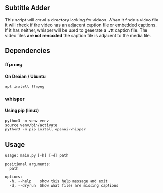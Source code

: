## Subtitle Adder

This script will crawl a directory looking for videos. When it finds a video file it will check if the video has
an adjacent caption file or embedded captions.  If it has neither, whisper will be used to generate a 
.vtt caption file. The video files **are not rencoded** the caption file is adjacent to the media file. 

## Dependencies

### ffpmeg
#### On Debian / Ubuntu
```
apt install ffmpeg
```

### whisper
#### Using pip (linux)
```
python3 -m venv venv
source venv/bin/activate
python3 -m pip install openai-whisper
```

## Usage
```
usage: main.py [-h] [-d] path

positional arguments:
  path

options:
  -h, --help    show this help message and exit
  -d, --dryrun  Show what files are missing captions
```